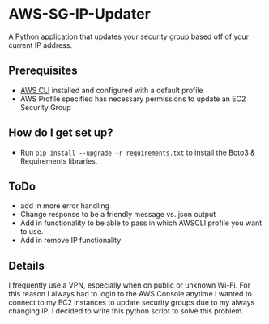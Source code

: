 # AWS-SG-IP-Updater 

A Python application that updates your security group based off of your current IP address. 

## Prerequisites
* [AWS CLI](https://aws.amazon.com/cli/) installed and configured with a default profile
* AWS Profile specified has necessary permissions to update an EC2 Security Group

## How do I get set up? 

* Run `pip install --upgrade -r requirements.txt` to install the Boto3 & Requirements libraries. 

## ToDo 

* add in more error handling 
* Change response to be a friendly message vs. json output 
* Add in functionality to be able to pass in which AWSCLI profile you want to use. 
* Add in remove IP functionality

## Details
I frequently use a VPN, especially when on public or unknown Wi-Fi. For this reason I always had to login to the AWS Console anytime I wanted to connect to my EC2 instances to update security groups due to my always changing IP. I decided to write this python script to solve this problem.
